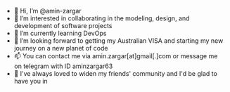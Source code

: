- 👋 Hi, I’m @amin-zargar
- 👀 I’m interested in collaborating in the modeling, design, and development of software projects 
- 🌱 I’m currently learning DevOps
- 💞️ I’m looking forward to getting my Australian VISA and starting my new journey on a new planet of code
- 📫 You can contact me via amin.zargar[at]gmail[.]com or message me on telegram with ID aminzargar63
- 🤝 I've always loved to widen my friends' community and I'd be glad to have you in

<!---
amin-zargar/amin-zargar is a ✨ special ✨ repository because its `README.md` (this file) appears on your GitHub profile.
You can click the Preview link to take a look at your changes.
--->

